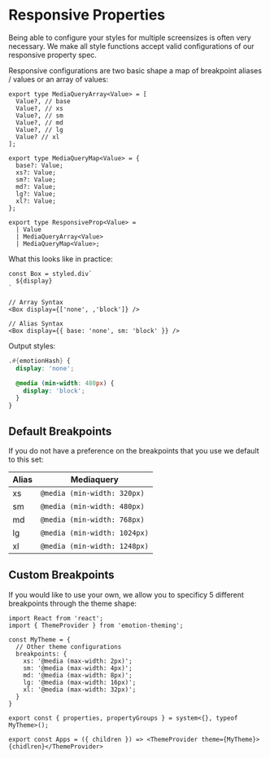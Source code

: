 # Responsive Properties

Being able to configure your styles for multiple screensizes is often very necessary. We make all style functions accept valid configurations of our responsive property spec.

Responsive configurations are two basic shape a map of breakpoint aliases / values or an array of values:

```tsx
export type MediaQueryArray<Value> = [
  Value?, // base
  Value?, // xs
  Value?, // sm
  Value?, // md
  Value?, // lg
  Value? // xl
];

export type MediaQueryMap<Value> = {
  base?: Value;
  xs?: Value;
  sm?: Value;
  md?: Value;
  lg?: Value;
  xl?: Value;
};

export type ResponsiveProp<Value> =
  | Value
  | MediaQueryArray<Value>
  | MediaQueryMap<Value>;
```

What this looks like in practice:

```tsx
const Box = styled.div`
  ${display}
`

// Array Syntax
<Box display={['none', ,'block']} />

// Alias Syntax
<Box display={{ base: 'none', sm: 'block' }} />
```

Output styles:

```scss
.#{emotionHash} {
  display: 'none';

  @media (min-width: 480px) {
    display: 'block';
  }
}
```

## Default Breakpoints

If you do not have a preference on the breakpoints that you use we default to this set:

| Alias | Mediaquery                   |
| ----- | ---------------------------- |
| xs    | `@media (min-width: 320px)`  |
| sm    | `@media (min-width: 480px)`  |
| md    | `@media (min-width: 768px)`  |
| lg    | `@media (min-width: 1024px)` |
| xl    | `@media (min-width: 1248px)` |

## Custom Breakpoints

If you would like to use your own, we allow you to specificy 5 different breakpoints through the theme shape:

```tsx
import React from 'react';
import { ThemeProvider } from 'emotion-theming';

const MyTheme = {
  // Other theme configurations
  breakpoints: {
    xs: '@media (max-width: 2px)';
    sm: '@media (max-width: 4px)';
    md: '@media (max-width: 8px)';
    lg: '@media (max-width: 16px)';
    xl: '@media (max-width: 32px)';
  }
}

export const { properties, propertyGroups } = system<{}, typeof MyTheme>();

export const Apps = ({ children }) => <ThemeProvider theme={MyTheme}>{chidlren}</ThemeProvider>
```
